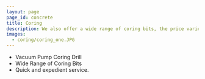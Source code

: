 ```yaml
---
layout: page
page_id: concrete
title: Coring
description: We also offer a wide range of coring bits, the price varies with the core size. Please specify the desired size.
images: 
  - coring/coring_one.JPG
---
```

* Vacuum Pump Coring Drill
* Wide Range of Coring Bits
* Quick and expedient service.
